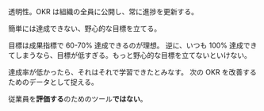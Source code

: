 透明性。OKR は組織の全員に公開し、常に進捗を更新する。

簡単には達成できない、野心的な目標を立てる。

目標は成果指標で 60-70% 達成できるのが理想。
逆に、いつも 100% 達成できてしまうなら、目標が低すぎる。もっと野心的な目標を立てないといけない。

達成率が低かったら、それはそれで学習できたとみなす。
次の OKR を改善するためのデータとして捉える。

従業員を**評価する**のためのツール**ではない**。
